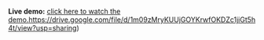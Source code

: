 **Live demo:** [click here to watch the demo.](https://drive.google.com/file/d/1m09zMryKUUjGOYKrwfOKDZc1jiGt5h4t/view?usp=sharing)https://drive.google.com/file/d/1m09zMryKUUjGOYKrwfOKDZc1jiGt5h4t/view?usp=sharing)

